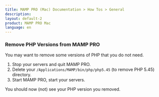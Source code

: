 ```yaml
---
title: MAMP PRO (Mac) Documentation > How Tos > General
description: 
layout: default-2
product: MAMP PRO Mac
language: en
---
```


### Remove PHP Versions from MAMP PRO

You may want to remove some versions of PHP that you do not need.

1. Stop your servers and quit MAMP PRO.
2. Delete your `/Applications/MAMP/bin/php/php5.45` (to remove PHP 5.45) directory.
3. Start MAMP PRO, start your servers.

You should now (not) see your PHP version you removed.




